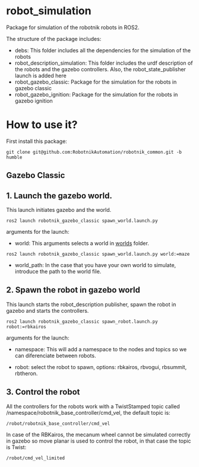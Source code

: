 # robot_simulation

Package for simulation of the robotnik robots in ROS2.

The structure of the package includes:

- debs: This folder includes all the dependencies for the simulation of the robots
- robot_description_simulation: This folder includes the urdf description of the robots and the gazebo controllers. Also, the robot_state_publisher launch is added here
- robot_gazebo_classic: Package for the simulation for the robots in gazebo classic
- robot_gazebo_ignition: Package for the simulation for the robots in gazebo ignition

# How to use it?

First install this package:

```
git clone git@github.com:RobotnikAutomation/robotnik_common.git -b humble
```

## Gazebo Classic

## 1. Launch the gazebo world.

This launch initiates gazebo and the world.

```
ros2 launch robotnik_gazebo_classic spawn_world.launch.py
```

arguments for the launch:

- world: This arguments selects a world in [worlds](/robot_simulation/robotnik_gazebo_classic/worlds/) folder.

```
ros2 launch robotnik_gazebo_classic spawn_world.launch.py world:=maze
```

- world_path: In the case that you have your own world to simulate, introduce the path to the world file.

## 2. Spawn the robot in gazebo world

This launch starts the robot_description publisher, spawn the robot in gazebo and starts the controllers.

```
ros2 launch robotnik_gazebo_classic spawn_robot.launch.py robot:=rbkairos
```

arguments for the launch:

- namespace: This will add a namespace to the nodes and topics so we can diferenciate between robots.

- robot: select the robot to spawn, options: rbkairos, rbvogui, rbsummit, rbtheron.

## 3. Control the robot

All the controllers for the robots work with a TwistStamped topic called /namespace/robotnik_base_controller/cmd_vel, the default topic is:

```
/robot/robotnik_base_controller/cmd_vel
```

In case of the RBKairos, the mecanum wheel cannot be simulated correctly in gazebo so move planar is used to control the robot, in that case the topic is Twist:

```
/robot/cmd_vel_limited
```